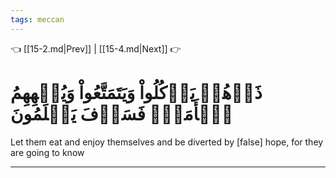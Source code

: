 ```yaml
---
tags: meccan
---
```


👈 [[15-2.md|Prev]] | [[15-4.md|Next]] 👉

# ذَرۡهُمۡ يَأۡكُلُواْ وَيَتَمَتَّعُواْ وَيُلۡهِهِمُ ٱلۡأَمَلُۖ فَسَوۡفَ يَعۡلَمُونَ

Let them eat and enjoy themselves and be diverted by [false] hope, for they are going to know

---

